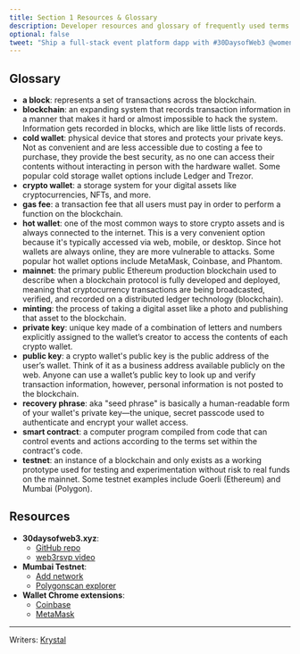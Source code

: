 ```yaml
---
title: Section 1 Resources & Glossary
description: Developer resources and glossary of frequently used terms from section 1.
optional: false
tweet: "Ship a full-stack event platform dapp with #30DaysofWeb3 @womenbuildweb3 🎫"
---
```


## Glossary

- **a block**: represents a set of transactions across the blockchain.
- **blockchain**: an expanding system that records transaction information in a manner that makes it hard or almost impossible to hack the system. Information gets recorded in blocks, which are like little lists of records.
- **cold wallet**: physical device that stores and protects your private keys. Not as convenient and are less accessible due to costing a fee to purchase, they provide the best security, as no one can access their contents without interacting in person with the hardware wallet. Some popular cold storage wallet options include Ledger and Trezor.
- **crypto wallet**: a storage system for your digital assets like cryptocurrencies, NFTs, and more.
- **gas fee**: a transaction fee that all users must pay in order to perform a function on the blockchain.
- **hot wallet**: one of the most common ways to store crypto assets and is always connected to the internet. This is a very convenient option because it's typically accessed via web, mobile, or desktop. Since hot wallets are always online, they are more vulnerable to attacks. Some popular hot wallet options include MetaMask, Coinbase, and Phantom. 
- **mainnet**: the primary public Ethereum production blockchain used to describe when a blockchain protocol is fully developed and deployed, meaning that cryptocurrency transactions are being broadcasted, verified, and recorded on a distributed ledger technology (blockchain).
- **minting**: the process of taking a digital asset like a photo and publishing that asset to the blockchain.
- **private key**: unique key made of a combination of letters and numbers explicitly assigned to the wallet’s creator to access the contents of each crypto wallet.
- **public key**: a crypto wallet's public key is the public address of the user’s wallet. Think of it as a business address available publicly on the web. Anyone can use a wallet’s public key to look up and verify transaction information, however, personal information is not posted to the blockchain.
- **recovery phrase**: aka "seed phrase" is basically a human-readable form of your wallet's private key—the unique, secret passcode used to authenticate and encrypt your wallet access.
- **smart contract**: a computer program compiled from code that can control events and actions according to the terms set within the contract's code.
- **testnet**: an instance of a blockchain and only exists as a working prototype used for testing and experimentation without risk to real funds on the mainnet. Some testnet examples include Goerli (Ethereum) and Mumbai (Polygon).

## Resources

- **30daysofweb3.xyz**:
    - [GitHub repo](https://github.com/womenbuildweb3/30daysofweb3.xyz)
    - [web3rsvp video](https://www.loom.com/share/c3fb24a579644feaa7510e98be37181a)
- **Mumbai Testnet**:
    - [Add network](https://docs.polygon.technology/docs/develop/metamask/config-polygon-on-metamask/)
    - [Polygonscan explorer](https://mumbai.polygonscan.com/)
- **Wallet Chrome extensions**:
    - [Coinbase](https://chrome.google.com/webstore/detail/coinbase-wallet-extension/hnfanknocfeofbddgcijnmhnfnkdnaad?hl=en)
    - [MetaMask](https://chrome.google.com/webstore/detail/metamask/nkbihfbeogaeaoehlefnkodbefgpgknn?hl=en)

---

Writers: [Krystal](https://twitter.com/theekrystallee)